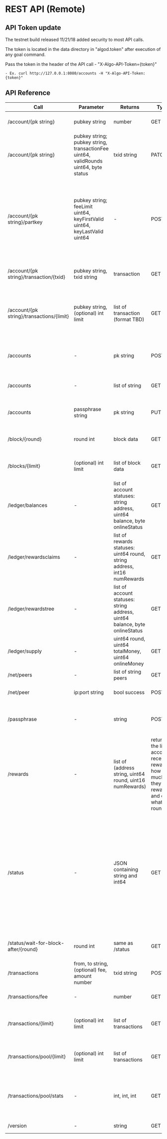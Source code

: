# REST API (Remote)

## API Token update

The testnet build released 11/21/18 added security to most API calls.

The token is located in the data directory in "algod.token" after execution of any goal command.

Pass the token in the header of the API call - "X-Algo-API-Token={token}"

    - Ex. curl http://127.0.0.1:8080/accounts -H "X-Algo-API-Token:{token}"

## API Reference

| Call | Parameter | Returns | Type | Description |
|------|-----------|---------|------|-------------|
|/account/{pk string}|pubkey string|number|GET|Returns the balance of \{ pk string \}|/account/{pk string}/passphrase|passphrase string	GET|Returns the passphrase of \{ pk string\}|
|/account/{pk string}|pubkey string; pubkey string, transactionFee uint64, validRounds uint64, byte status|txid string|PATCH| Creates and broadcasts either a "go online" or "go offline" transaction, and returns the txid of that transaction
|/account/{pk string}/partkey|pubkey string; feeLimit uint64, keyFirstValid uint64, keyLastValid uint64|-|POST| Attempts to create and store a participation key with the passed fee limit. Key will be valid from round keyFirstValid to round keyLastValid. Key will be used for going online/participating in consensus.
|/account/{pk string}/transaction/{txid}|pubkey string, txid string|transaction|GET|Returns the specific transaction information|
|/account/{pk string}/transactions/{limit}|pubkey string, (optional) int limit|list of transaction (format TBD)|GET|Return a list of public key's n recent transactions within the given range. The number of results is limited by the limit parameter.|
|/accounts|-|pk string|POST|Creates a new account and returns the corresponding public key|
|/accounts|-|list of string|GET|Returns the list of accounts registered on the node|
|/accounts|passphrase string|pk string|PUT|Given a passphrase returns the user account|
|/block/{round}|round int|block data|GET|Given a round number, returns the block information|
|/blocks/{limit}|(optional) int limit|list of block data|GET|gives the block information about the {limit} most recent blocks
|/ledger/balances|-|list of account statuses: string address, uint64 balance, byte onlineStatus|GET|Returns the list of all accounts with balances, and whether they are Online
|/ledger/rewardsclaims|-|list of rewards statuses: uint64 round, string address, int16 numRewards|GET|Returns the list of all outstanding, valid, Rewards claims
|/ledger/rewardstree|-|list of account statuses: string address, uint64 balance, byte onlineStatus|GET|Returns the list of all accounts in the current rewards tree
|/ledger/supply|-|uint64 round, uint64 totalMoney, uint64 onlineMoney|GET|returns the current token supply as tracked by the ledger
|/net/peers|-|list of string peers|GET|get the node's peer list
|/net/peer|ip:port string|bool success|POST|attempt to add the passed peer to the node's peer list
|/passphrase|-|string|POST|Generates, and then returns, a cryptographically secure passphrase.|
|/rewards|-|list of (address string, uint64 round, uint16 numRewards)|returns the list of accounts receiving rewards, how much they were rewarded, and on what round
|/status|-|JSON containing string and int64|GET|Returns the current status of the node: the last round seen, the last consensus version supported, the next consensus version to use, the round at which the next consensus version will apply, whether the next consesnsus version is supported by this node, the time since last round, and the catchup time.
|/status/wait-for-block-after/{round}|round int|same as /status|GET|waits for the passed round, and then returns the status
|/transactions|from, to string, (optional) fee, amount number|txid string|POST|Posts transaction to the network|
|/transactions/fee|-|number|GET|Returns the current suggested fee in the network|
|/transactions/{limit}|(optional) int limit|list of transactions|GET|Returns the list of confirmed transactions from all accounts on the node.|
|/transactions/pool/{limit}|(optional) int limit|list of transactions|GET|Returns the list of pending transactions (from any account) in the transaction pool
|/transactions/pool/stats|-|int, int, int|GET|Returns the current transaction pool stats: the number of transactions confirmed, outstanding, and expired.
|/version|-|string|GET|Returns Algorand's node version|
